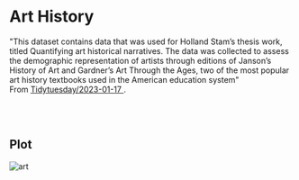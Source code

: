 # Art History
"This dataset contains data that was used for Holland Stam’s thesis work, titled Quantifying art historical narratives. The data was collected to assess the demographic representation of artists through editions of Janson’s History of Art and Gardner’s Art Through the Ages, two of the most popular art history textbooks used in the American education system" <br />
From [Tidytuesday/2023-01-17
](https://github.com/rfordatascience/tidytuesday/tree/master/data/2023/2023-01-17).

<br />
<br />

## Plot
![art](https://user-images.githubusercontent.com/113248746/213897252-9c42cda9-4990-484e-a3f2-b83cf6f48d0b.png)

